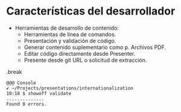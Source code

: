 <!SLIDE>
# Características del desarrollador

* Herramientas de desarrollo de contenido:
    * Herramientas de línea de comandos.
    * Presentación y validación de código.
    * Generar contenido suplementario como p. Archivos PDF.
    * Editar código directamente desde Presenter.
    * Presente desde git URL o solicitud de extracción.

.break

    @@@ Console
    ✔ ~/Projects/presentations/internationalization
    10:18 $ showoff validate
    ..............
    Found 0 errors.